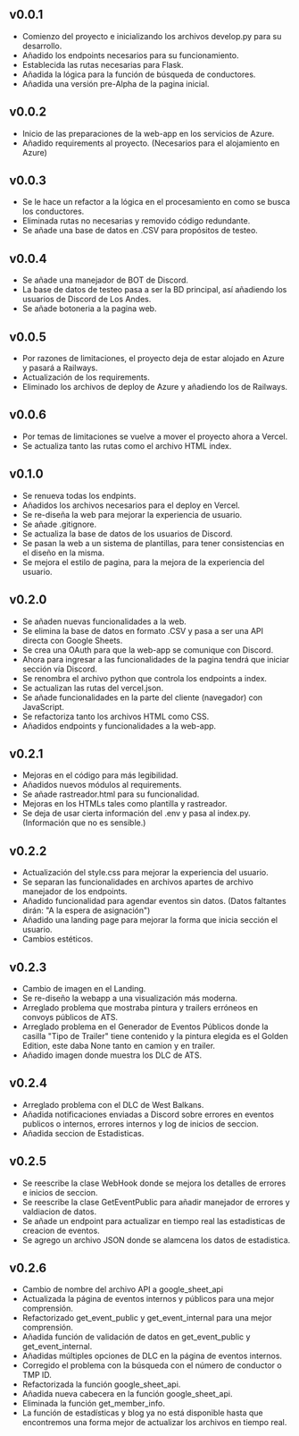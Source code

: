 ## v0.0.1
- Comienzo del proyecto e inicializando los archivos develop.py para su desarrollo.
- Añadido los endpoints necesarios para su funcionamiento.
- Establecida las rutas necesarias para Flask.
- Añadida la lógica para la función de búsqueda de conductores.
- Añadida una versión pre-Alpha de la pagina inicial. 

## v0.0.2
- Inicio de las preparaciones de la web-app en los servicios de Azure. 
- Añadido requirements al proyecto. (Necesarios para el alojamiento en Azure)

## v0.0.3
- Se le hace un refactor a la lógica en el procesamiento en como se busca los conductores.
- Eliminada rutas no necesarias y removido código redundante. 
- Se añade una base de datos en .CSV para propósitos de testeo. 

## v0.0.4
- Se añade una manejador de BOT de Discord.
- La base de datos de testeo pasa a ser la BD principal, así añadiendo los usuarios de Discord de Los Andes.
- Se añade botoneria a la pagina web.

## v0.0.5
- Por razones de limitaciones, el proyecto deja de estar alojado en Azure y pasará a Railways.
- Actualización de los requirements. 
- Eliminado los archivos de deploy de Azure y añadiendo los de Railways.

## v0.0.6
- Por temas de limitaciones se vuelve a mover el proyecto ahora a Vercel.
- Se actualiza tanto las rutas como el archivo HTML index. 

## v0.1.0
- Se renueva todas los endpints.
- Añadidos los archivos necesarios para el deploy en Vercel.
- Se re-diseña la web para mejorar la experiencia de usuario.
- Se añade .gitignore. 
- Se actualiza la base de datos de los usuarios de Discord.
- Se pasan la web a un sistema de plantillas, para tener consistencias en el diseño en la misma.
- Se mejora el estilo de pagina, para la mejora de la experiencia del usuario. 

## v0.2.0
- Se añaden nuevas funcionalidades a la web.
- Se elimina la base de datos en formato .CSV y pasa a ser una API directa con Google Sheets.
- Se crea una OAuth para que la web-app se comunique con Discord.
- Ahora para ingresar a las funcionalidades de la pagina tendrá que iniciar sección vía Discord.
- Se renombra el archivo python que controla los endpoints a index. 
- Se actualizan las rutas del vercel.json. 
- Se añade funcionalidades en la parte del cliente (navegador) con JavaScript.
- Se refactoriza tanto los archivos HTML como CSS.
- Añadidos endpoints y funcionalidades a la web-app.

## v0.2.1
- Mejoras en el código para más legibilidad.
- Añadidos nuevos módulos al requirements.
- Se añade rastreador.html para su funcionalidad.
- Mejoras en los HTMLs tales como plantilla y rastreador.
- Se deja de usar cierta información del .env y pasa al index.py. (Información que no es sensible.)

## v0.2.2
- Actualización del style.css para mejorar la experiencia del usuario. 
- Se separan las funcionalidades en archivos apartes de archivo manejador de los endpoints.
- Añadido funcionalidad para agendar eventos sin datos. (Datos faltantes dirán: "A la espera de asignación")
- Añadido una landing page para mejorar la forma que inicia sección el usuario. 
- Cambios estéticos.

## v0.2.3
- Cambio de imagen en el Landing.
- Se re-diseño la webapp a una visualización más moderna. 
- Arreglado problema que mostraba pintura y trailers erróneos en convoys públicos de ATS.
- Arreglado problema en el Generador de Eventos Públicos donde la casilla "Tipo de Trailer" tiene contenido y la pintura elegida es el Golden Edition, este daba None tanto en camion y en trailer. 
- Añadido imagen donde muestra los DLC de ATS.

## v0.2.4
- Arreglado problema con el DLC de West Balkans.
- Añadida notificaciones enviadas a Discord sobre errores en eventos publicos o internos, errores internos y log de inicios de seccion.
- Añadida seccion de Estadisticas.

## v0.2.5
- Se reescribe la clase WebHook donde se mejora los detalles de errores e inicios de seccion.
- Se reescribe la clase GetEventPublic para añadir manejador de errores y valdiacion de datos.
- Se añade un endpoint para actualizar en tiempo real las estadisticas de creacion de eventos.
- Se agrego un archivo JSON donde se alamcena los datos de estadistica.

## v0.2.6
- Cambio de nombre del archivo API a google_sheet_api
- Actualizada la página de eventos internos y públicos para una mejor comprensión.
- Refactorizado get_event_public y get_event_internal para una mejor comprensión.
- Añadida función de validación de datos en get_event_public y get_event_internal.
- Añadidas múltiples opciones de DLC en la página de eventos internos.
- Corregido el problema con la búsqueda con el número de conductor o TMP ID.
- Refactorizada la función google_sheet_api.
- Añadida nueva cabecera en la función google_sheet_api.
- Eliminada la función get_member_info.
- La función de estadísticas y blog ya no está disponible hasta que encontremos una forma mejor de actualizar los archivos en tiempo real.
